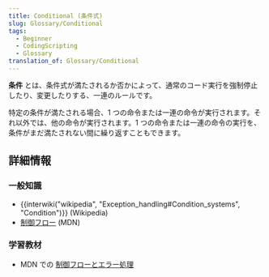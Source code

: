 ```yaml
---
title: Conditional (条件式)
slug: Glossary/Conditional
tags:
  - Beginner
  - CodingScripting
  - Glossary
translation_of: Glossary/Conditional
---
```

**条件** とは、条件式が満たされるか否かによって、通常のコード実行を強制停止したり、変更したりする、一連のルールです。

特定の条件が満たされる場合、1 つの命令または一連の命令が実行されます。それ以外では、他の命令が実行されます。1 つの命令または一連の命令の実行を、条件がまだ満たされない間に繰り返すこともできます。

## 詳細情報

### 一般知識

- {{interwiki("wikipedia", "Exception_handling#Condition_systems", "Condition")}} (Wikipedia)
- [制御フロー](/ja/docs/Glossary/Control_flow) (MDN)

### 学習教材

- MDN での [制御フローとエラー処理](/ja/docs/Web/JavaScript/Guide/Control_flow_and_error_handling)
